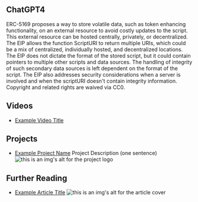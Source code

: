 ## ChatGPT4

ERC-5169 proposes a way to store volatile data, such as token enhancing functionality, on an external resource to avoid costly updates to the script. This external resource can be hosted centrally, privately, or decentralized. The EIP allows the function ScriptURI to return multiple URIs, which could be a mix of centralized, individually hosted, and decentralized locations. The EIP does not dictate the format of the stored script, but it could contain pointers to multiple other scripts and data sources. The handling of integrity of such secondary data sources is left dependent on the format of the script. The EIP also addresses security considerations when a server is involved and when the scriptURI doesn't contain integrity information. Copyright and related rights are waived via CC0.

## Videos

- [Example Video Title](https://www.youtube.com/watch?v=TDGq4aeevgY)

## Projects

- [Example Project Name](https://xxxx.xxx/xxxxx) Project Description (one sentence) ![this is an img's alt for the project logo](https://xxxx.xxx/project-logo.xxx)

## Further Reading

- [Example Article Title](https://xxxx.xxx/xxxxx) ![this is an img's alt for the article cover](https://xxxx.xxx/article-cover.xxx)
